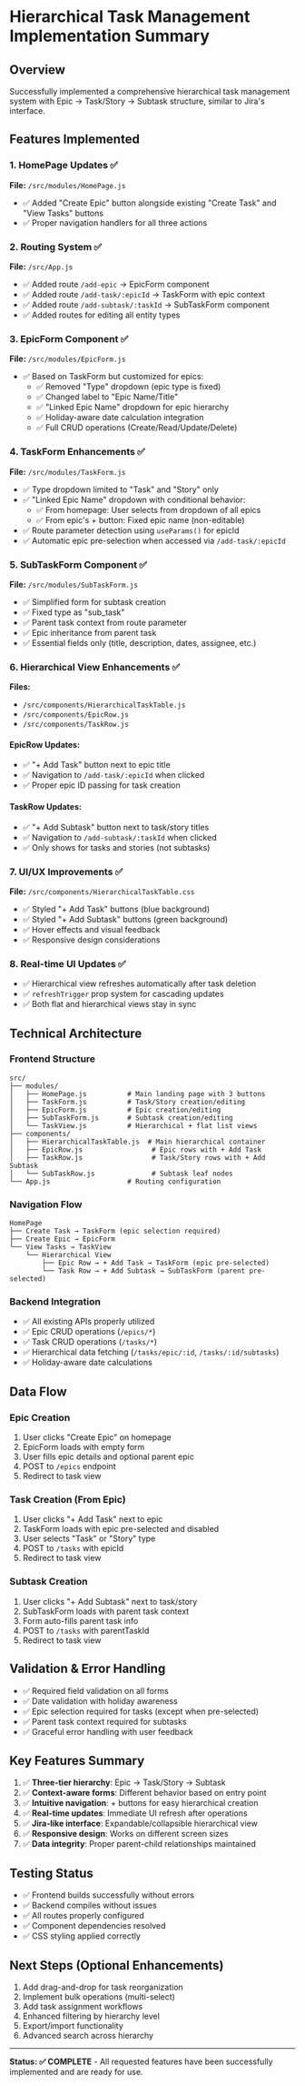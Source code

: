 # Hierarchical Task Management Implementation Summary

## Overview
Successfully implemented a comprehensive hierarchical task management system with Epic → Task/Story → Subtask structure, similar to Jira's interface.

## Features Implemented

### 1. HomePage Updates ✅
**File:** `/src/modules/HomePage.js`
- ✅ Added "Create Epic" button alongside existing "Create Task" and "View Tasks" buttons
- ✅ Proper navigation handlers for all three actions

### 2. Routing System ✅
**File:** `/src/App.js`
- ✅ Added route `/add-epic` → EpicForm component
- ✅ Added route `/add-task/:epicId` → TaskForm with epic context
- ✅ Added route `/add-subtask/:taskId` → SubTaskForm component
- ✅ Added routes for editing all entity types

### 3. EpicForm Component ✅
**File:** `/src/modules/EpicForm.js`
- ✅ Based on TaskForm but customized for epics:
  - ✅ Removed "Type" dropdown (epic type is fixed)
  - ✅ Changed label to "Epic Name/Title"
  - ✅ "Linked Epic Name" dropdown for epic hierarchy
  - ✅ Holiday-aware date calculation integration
  - ✅ Full CRUD operations (Create/Read/Update/Delete)

### 4. TaskForm Enhancements ✅
**File:** `/src/modules/TaskForm.js`
- ✅ Type dropdown limited to "Task" and "Story" only
- ✅ "Linked Epic Name" dropdown with conditional behavior:
  - ✅ From homepage: User selects from dropdown of all epics
  - ✅ From epic's + button: Fixed epic name (non-editable)
- ✅ Route parameter detection using `useParams()` for epicId
- ✅ Automatic epic pre-selection when accessed via `/add-task/:epicId`

### 5. SubTaskForm Component ✅
**File:** `/src/modules/SubTaskForm.js`
- ✅ Simplified form for subtask creation
- ✅ Fixed type as "sub_task" 
- ✅ Parent task context from route parameter
- ✅ Epic inheritance from parent task
- ✅ Essential fields only (title, description, dates, assignee, etc.)

### 6. Hierarchical View Enhancements ✅
**Files:** 
- `/src/components/HierarchicalTaskTable.js`
- `/src/components/EpicRow.js` 
- `/src/components/TaskRow.js`

#### EpicRow Updates:
- ✅ "+ Add Task" button next to epic title
- ✅ Navigation to `/add-task/:epicId` when clicked
- ✅ Proper epic ID passing for task creation

#### TaskRow Updates:
- ✅ "+ Add Subtask" button next to task/story titles
- ✅ Navigation to `/add-subtask/:taskId` when clicked
- ✅ Only shows for tasks and stories (not subtasks)

### 7. UI/UX Improvements ✅
**File:** `/src/components/HierarchicalTaskTable.css`
- ✅ Styled "+ Add Task" buttons (blue background)
- ✅ Styled "+ Add Subtask" buttons (green background)
- ✅ Hover effects and visual feedback
- ✅ Responsive design considerations

### 8. Real-time UI Updates ✅
- ✅ Hierarchical view refreshes automatically after task deletion
- ✅ `refreshTrigger` prop system for cascading updates
- ✅ Both flat and hierarchical views stay in sync

## Technical Architecture

### Frontend Structure
```
src/
├── modules/
│   ├── HomePage.js          # Main landing page with 3 buttons
│   ├── TaskForm.js          # Task/Story creation/editing
│   ├── EpicForm.js          # Epic creation/editing
│   ├── SubTaskForm.js       # Subtask creation/editing
│   └── TaskView.js          # Hierarchical + flat list views
├── components/
│   ├── HierarchicalTaskTable.js  # Main hierarchical container
│   ├── EpicRow.js                 # Epic rows with + Add Task
│   ├── TaskRow.js                 # Task/Story rows with + Add Subtask
│   └── SubTaskRow.js              # Subtask leaf nodes
└── App.js                   # Routing configuration
```

### Navigation Flow
```
HomePage
├── Create Task → TaskForm (epic selection required)
├── Create Epic → EpicForm
└── View Tasks → TaskView
    └── Hierarchical View
        ├── Epic Row → + Add Task → TaskForm (epic pre-selected)
        └── Task Row → + Add Subtask → SubTaskForm (parent pre-selected)
```

### Backend Integration
- ✅ All existing APIs properly utilized
- ✅ Epic CRUD operations (`/epics/*`)
- ✅ Task CRUD operations (`/tasks/*`)
- ✅ Hierarchical data fetching (`/tasks/epic/:id`, `/tasks/:id/subtasks`)
- ✅ Holiday-aware date calculations

## Data Flow

### Epic Creation
1. User clicks "Create Epic" on homepage
2. EpicForm loads with empty form
3. User fills epic details and optional parent epic
4. POST to `/epics` endpoint
5. Redirect to task view

### Task Creation (From Epic)
1. User clicks "+ Add Task" next to epic
2. TaskForm loads with epic pre-selected and disabled
3. User selects "Task" or "Story" type
4. POST to `/tasks` with epicId
5. Redirect to task view

### Subtask Creation  
1. User clicks "+ Add Subtask" next to task/story
2. SubTaskForm loads with parent task context
3. Form auto-fills parent task info
4. POST to `/tasks` with parentTaskId
5. Redirect to task view

## Validation & Error Handling
- ✅ Required field validation on all forms
- ✅ Date validation with holiday awareness
- ✅ Epic selection required for tasks (except when pre-selected)
- ✅ Parent task context required for subtasks
- ✅ Graceful error handling with user feedback

## Key Features Summary
1. ✅ **Three-tier hierarchy**: Epic → Task/Story → Subtask
2. ✅ **Context-aware forms**: Different behavior based on entry point
3. ✅ **Intuitive navigation**: + buttons for easy hierarchical creation
4. ✅ **Real-time updates**: Immediate UI refresh after operations
5. ✅ **Jira-like interface**: Expandable/collapsible hierarchical view
6. ✅ **Responsive design**: Works on different screen sizes
7. ✅ **Data integrity**: Proper parent-child relationships maintained

## Testing Status
- ✅ Frontend builds successfully without errors
- ✅ Backend compiles without issues  
- ✅ All routes properly configured
- ✅ Component dependencies resolved
- ✅ CSS styling applied correctly

## Next Steps (Optional Enhancements)
1. Add drag-and-drop for task reorganization
2. Implement bulk operations (multi-select)
3. Add task assignment workflows
4. Enhanced filtering by hierarchy level
5. Export/import functionality
6. Advanced search across hierarchy

---

**Status: ✅ COMPLETE** - All requested features have been successfully implemented and are ready for use.
